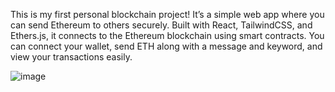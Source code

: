 
This is my first personal blockchain project! It’s a simple web app where you can send Ethereum to others securely. Built with React, TailwindCSS, and Ethers.js, it connects to the Ethereum blockchain using smart contracts. You can connect your wallet, send ETH along with a message and keyword, and view your transactions easily. 


![image](https://github.com/user-attachments/assets/881312bc-5814-4bd1-bf74-e060a5bc39cf)
